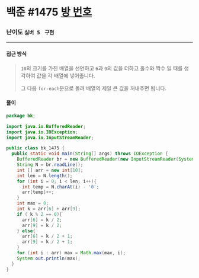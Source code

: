 # 백준 #1475 [방 번호](https://www.acmicpc.net/problem/1475)

### 난이도 `실버 5 ` `구현` 

---

#### 접근 방식

> `10`의 크기를 가진 배열을 선언하고 `6`과 `9`의 값을 더하고 홀수와 짝수 일 때를 생각하여 값을 각 배열에 넣어줍니다.
>
> 그 다음 `for-each`문으로 돌려 배열의 제일 큰 값을 꺼내주면 됩니다.

#### 풀이

```java
package bk;

import java.io.BufferedReader;
import java.io.IOException;
import java.io.InputStreamReader;

public class bk_1475 {
  public static void main(String[] args) throws IOException {
    BufferedReader br = new BufferedReader(new InputStreamReader(System.in));
    String N = br.readLine();
    int [] arr = new int[10];
    int len = N.length();
    for (int i = 0; i < len; i++){
      int temp = N.charAt(i) - '0';
      arr[temp]++;
    }
    int max = 0;
    int k = arr[6] + arr[9];
    if ( k % 2 == 0){
      arr[6] = k / 2;
      arr[9] = k / 2;
    } else{
      arr[6] = k / 2 + 1;
      arr[9] = k / 2 + 1;
    }
    for (int i : arr) max = Math.max(max, i);
    System.out.println(max);
  }
}
```

